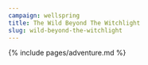 ```yaml
---
campaign: wellspring
title: The Wild Beyond The Witchlight
slug: wild-beyond-the-witchlight
---
```


{% include pages/adventure.md %}
